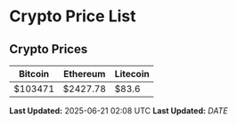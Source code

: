 # Crypto Price List

## Crypto Prices
| Bitcoin | Ethereum | Litecoin |
| ------- | -------- | -------- |
| $103471 | $2427.78 | $83.6 |
**Last Updated:** 2025-06-21 02:08 UTC
**Last Updated:** $DATE$
